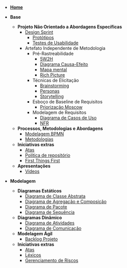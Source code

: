 - [**Home**](README.md)

- **Base**
  - **Projeto Não Orientado a Abordagens Específicas**
    - [Design Sprint](pages/fase_01/design_sprint.md)
      - [Protótipos](pages/fase_01/prototipoBaixaAltaFidelidade.md)
      - [Testes de Usabilidade](pages/fase_01/testes_usabilidade.md)
    - Artefato Independente de Metodologia
      - Pré-Rastreabilidade
        - [5W2H](pages/fase_01/5w2h.md)
        - [Diagrama Causa-Efeito](pages/fase_01/diagrama_causa_efeito.md)
        - [Mapa mental](pages/fase_01/mapa_mental.md)
        - [Rich Picture](pages/fase_01/richPicture.md)
      - Técnicas de Elicitação
        - [Brainstorming](pages/fase_01/brainstorming.md)
        - [Personas](pages/fase_01/personas.md)
        - [Storytelling](pages/fase_01/storytelling.md)
      - Esboço de Baseline de Requisitos
        - [Priorização Moscow](pages/fase_01/priorizacao_moscow.md)
      - Modelagem de Requisitos
        - [Diagrama de Casos de Uso](pages/fase_01/casos_de_uso.md)
        - [NFR](pages/fase_01/nfr.md)
  - **Processos, Metodologias e Abordagens**
    - [Modelagem BPMN](pages/fase_01/modelagem_bpmn.md)
    - [Metodologias](pages/fase_01/metodologias.md)
  - **Iniciativas extras**
    - [Atas](_indiceReuniao.md)
    - [Política de repositório](pages/fase_01/iniciativasExtras/politica_repositorio.md)
    - [First Things First](pages/fase_01/iniciativasExtras/first_things_first.md)
  - **Apresentações**
    - [Vídeos](pages/fase_01/apresentacoes_base.md)

- **Modelagem**
  - **Diagramas Estáticos**
    - [Diagrama de Classe Abstrata](pages/fase_02/diagrama_de_classe_abstrata.md)
    - [Diagrama de Agregação e Composição](pages/fase_02/diagrama_de_agregacao_composicao.md)
    - [Diagrama de Pacote](pages/fase_02/diagrama_de_pacote.md)
    - [Diagrama de Sequência](pages/fase_02/diagrama_de_sequencia.md)
  - **Diagramas Dinâmico**
    - [Diagrama de Atividades](pages/fase_02/diagrama_de_atividade.md)
    - [Diagrama de Comunicação](pages/fase_02/diagrama_comunicacao.md)
  - **Modelagem Ágil**
    - [Backlog Projeto](pages/fase_02/backlog_projeto.md)
  - **Iniciativas extras**
    - [Atas](_indiceReuniao.md)
    - [Léxicos](pages/fase_02/lexicos.md)
    - [Gerenciamento de Riscos](pages/fase_02/gerenciamento_de_riscos.md)
